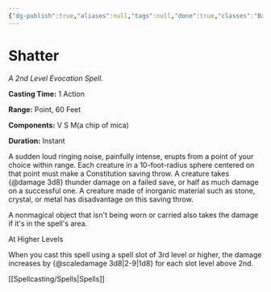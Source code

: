 ```yaml
---
{"dg-publish":true,"aliases":null,"tags":null,"done":true,"classes":"Bard, Sorcerer, Warlock, Wizard,","spellLevel":2,"school":"Evocation","source":"PHB","permalink":"/spells/shatter/","dgHomeLink":false,"dgPassFrontmatter":true}
---
```


# Shatter
*A 2nd Level Evocation Spell.*

**Casting Time:** 1 Action

**Range:** Point, 60 Feet

**Components:** V S M(a chip of mica)

**Duration:** Instant

A sudden loud ringing noise, painfully intense, erupts from a point of your choice within range. Each creature in a 10-foot-radius sphere centered on that point must make a Constitution saving throw. A creature takes {@damage 3d8} thunder damage on a failed save, or half as much damage on a successful one. A creature made of inorganic material such as stone, crystal, or metal has disadvantage on this saving throw.



A nonmagical object that isn't being worn or carried also takes the damage if it's in the spell's area.

At Higher Levels

When you cast this spell using a spell slot of 3rd level or higher, the damage increases by {@scaledamage 3d8|2-9|1d8} for each slot level above 2nd.

[[Spellcasting/Spells|Spells]]